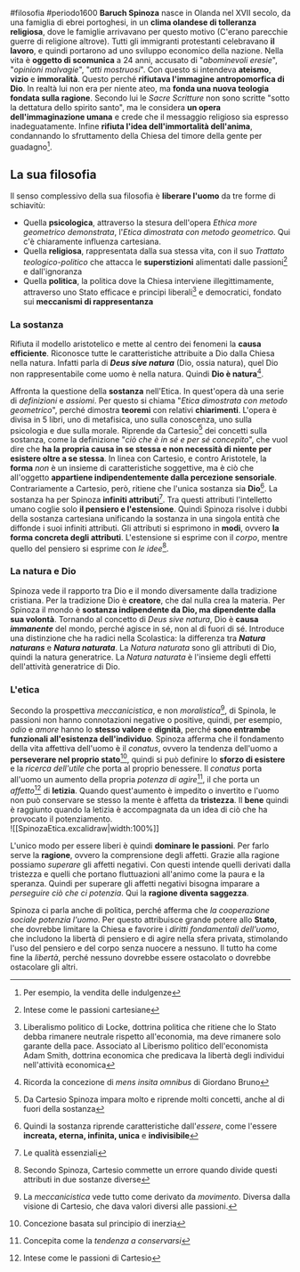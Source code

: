 #filosofia #periodo1600
**Baruch Spinoza** nasce in Olanda nel XVII secolo, da una famiglia di ebrei portoghesi, in un **clima olandese di tolleranza religiosa**, dove le famiglie arrivavano per questo motivo (C'erano parecchie guerre di religione altrove). Tutti gli immigranti protestanti celebravano **il lavoro**, e quindi portarono ad uno sviluppo economico della nazione.
Nella vita è **oggetto di scomunica** a 24 anni, accusato di "*abominevoli eresie*", "*opinioni malvagie*", "*atti mostruosi*". Con questo si intendeva **ateismo**, **vizio** e **immoralità**.
Questo perché **rifiutava l'immagine antropomorfica di Dio**.
In realtà lui non era per niente ateo, ma **fonda una nuova teologia fondata sulla ragione**. Secondo lui le *Sacre Scritture* non sono scritte "sotto la dettatura dello spirito santo", ma le considera **un opera dell'immaginazione umana** e crede che il messaggio religioso sia espresso inadeguatamente. Infine **rifiuta l'idea dell'immortalità dell'anima**, condannando lo sfruttamento della Chiesa del timore della gente per guadagno[^1].

## La sua filosofia
Il senso complessivo della sua filosofia è **liberare l'uomo** da tre forme di schiavitù:
- Quella **psicologica**, attraverso la stesura dell'opera *Ethica more geometrico demonstrata*, l'*Etica dimostrata con metodo geometrico*. Qui c'è chiaramente influenza cartesiana.
- Quella **religiosa**, rappresentata dalla sua stessa vita, con il suo *Trattato teologico-politico* che attacca le **superstizioni** alimentati dalle passioni[^2] e dall'ignoranza
- Quella **politica**, la politica dove la Chiesa interviene illegittimamente, attraverso uno Stato efficace e principi liberali[^3] e democratici, fondato sui **meccanismi di rappresentanza**

### La sostanza
Rifiuta il modello aristotelico e mette al centro dei fenomeni la **causa efficiente**.
Riconosce tutte le caratteristiche attribuite a Dio dalla Chiesa nella natura.
Infatti parla di ***Deus sive natura*** (Dio, ossia natura), quel Dio non rappresentabile come uomo è nella natura. Quindi **Dio è natura**[^4].

Affronta la questione della **sostanza** nell'Etica. In quest'opera dà una serie di *definizioni* e *assiomi*. Per questo si chiama "*Etica dimostrata con metodo geometrico*", perché dimostra **teoremi** con relativi **chiarimenti**. L'opera è divisa in 5 libri, uno di metafisica, uno sulla conoscenza, uno sulla psicologia e due sulla morale.
Riprende da Cartesio[^5] dei concetti sulla sostanza, come la definizione "*ciò che è in sé e per sé concepito*", che vuol dire che **ha la propria causa in se stessa e non necessità di niente per esistere oltre a se stessa**. In linea con Cartesio, e contro Aristotele, la **forma** *non* è un insieme di caratteristiche soggettive, ma è ciò che all'oggetto **appartiene indipendentemente dalla percezione sensoriale**.
Contrariamente a Cartesio, però, ritiene che l'unica sostanza sia **Dio**[^6]. La sostanza ha per Spinoza **infiniti attributi**[^7]. Tra questi attributi l'intelletto umano coglie solo **il pensiero e l'estensione**. Quindi Spinoza risolve i dubbi della sostanza cartesiana unificando la sostanza in una singola entità che diffonde i suoi infiniti attributi.
Gli attributi si esprimono in **modi**, ovvero **la forma concreta degli attributi**. L'estensione si esprime con il *corpo*, mentre quello del pensiero si esprime con *le idee*[^8].

### La natura e Dio
Spinoza vede il rapporto tra Dio e il mondo diversamente dalla tradizione cristiana. Per la tradizione Dio è **creatore**, che dal nulla crea la materia.
Per Spinoza il mondo è **sostanza indipendente da Dio, ma dipendente dalla sua volontà**. Tornando al concetto di *Deus sive natura*, Dio è **causa *immanente*** del mondo, perché agisce in sé, non al di fuori di sé.
Introduce una distinzione che ha radici nella Scolastica: la differenza tra ***Natura naturans*** e ***Natura naturata***. La *Natura naturata* sono gli attributi di Dio, quindi la natura generatrice. La *Natura naturata* è l'insieme degli effetti dell'attività generatrice di Dio.

### L'etica
Secondo la prospettiva *meccanicistica*, e non *moralistica*[^9], di Spinola, le passioni non hanno connotazioni negative o positive, quindi, per esempio, *odio* e *amore* hanno lo **stesso valore** e **dignità**, perché **sono entrambe funzionali all'esistenza dell'individuo**.
Spinoza afferma che il fondamento della vita affettiva dell'uomo è il *conatus*, ovvero la tendenza dell'uomo a **perseverare nel proprio stato**[^10], quindi si può definire lo **sforzo di esistere** e la *ricerca dell'utile* che porta al proprio benessere.
Il *conatus* porta all'uomo un aumento della propria *potenza di agire*[^11], il che porta un *affetto*[^12] di **letizia**. Quando quest'aumento è impedito o invertito e l'uomo non può conservare se stesso la mente è affetta da **tristezza**.
Il **bene** quindi è raggiunto quando la letizia è accompagnata da un idea di ciò che ha provocato il potenziamento. <br>
![[SpinozaEtica.excalidraw|width:100%]]

L'unico modo per essere liberi è quindi **dominare le passioni**. Per farlo serve la **ragione**, ovvero la comprensione degli affetti.
Grazie alla ragione possiamo *superare* gli affetti negativi. Con questi intende quelli derivati dalla tristezza e quelli che portano fluttuazioni all'animo come la paura e la speranza.
Quindi per superare gli affetti negativi bisogna imparare a *perseguire ciò che ci potenzia*. Qui la **ragione diventa saggezza**.

Spinoza ci parla anche di politica, perché afferma che *la cooperazione sociale potenzia l'uomo*. Per questo attribuisce grande potere allo **Stato**, che dovrebbe limitare la Chiesa e favorire i *diritti fondamentali dell'uomo*, che includono la libertà di pensiero e di agire nella sfera privata, stimolando l'uso del pensiero e del corpo senza nuocere a nessuno. Il tutto ha come fine la *libertà*, perché nessuno dovrebbe essere ostacolato o dovrebbe ostacolare gli altri.



[^1]: Per esempio, la vendita delle indulgenze
[^2]: Intese come le passioni cartesiane
[^3]: Liberalismo politico di Locke, dottrina politica che ritiene che lo Stato debba rimanere neutrale rispetto all'economia, ma deve rimanere solo garante della pace. Associato al Liberismo politico dell'economista Adam Smith, dottrina economica che predicava la libertà degli individui nell'attività economica
[^4]: Ricorda la concezione di *mens insita omnibus* di Giordano Bruno
[^5]: Da Cartesio Spinoza impara molto e riprende molti concetti, anche al di fuori della sostanza
[^6]: Quindi la sostanza riprende caratteristiche dall'*essere*, come l'essere **increata, eterna, infinita, unica** e **indivisibile**
[^7]: Le qualità essenziali
[^8]: Secondo Spinoza, Cartesio commette un errore quando divide questi attributi in due sostanze diverse
[^9]: La *meccanicistica* vede tutto come derivato da *movimento*. Diversa dalla visione di  Cartesio, che dava valori diversi alle passioni.
[^10]: Concezione basata sul principio di inerzia
[^11]: Concepita come la *tendenza a conservarsi*
[^12]: Intese come le passioni di Cartesio